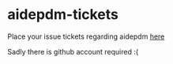 # aidepdm-tickets

Place your issue tickets regarding aidepdm [here](https://github.com/Str4ken/aidepdm-tickets/issues/new/choose)

Sadly there is github account required :(

